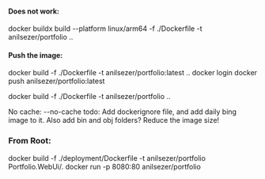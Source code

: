 ﻿#### Does not work:
docker buildx build --platform linux/arm64 -f ./Dockerfile -t anilsezer/portfolio ..



#### Push the image:
docker build -f ./Dockerfile -t anilsezer/portfolio:latest ..
docker login
docker push anilsezer/portfolio:latest


docker build -f ./Dockerfile -t anilsezer/portfolio ..

No cache: --no-cache
todo: Add dockerignore file, and add daily bing image to it. Also add bin and obj folders? Reduce the image size!


### From Root:
docker build -f ./deployment/Dockerfile -t anilsezer/portfolio Portfolio.WebUi/.
docker run -p 8080:80 anilsezer/portfolio
